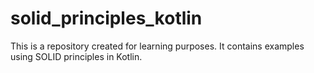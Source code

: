 # solid_principles_kotlin
This is a repository created for learning purposes. It contains examples using SOLID principles in Kotlin.
